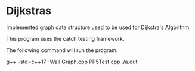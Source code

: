 # Dijkstras
Implemented graph data structure used to be used for Dijkstra's Algorithm

This program uses the catch testing framework.

The following command will run the program:

g++ -std=c++17 -Wall Graph.cpp PP5Test.cpp
./a.out

